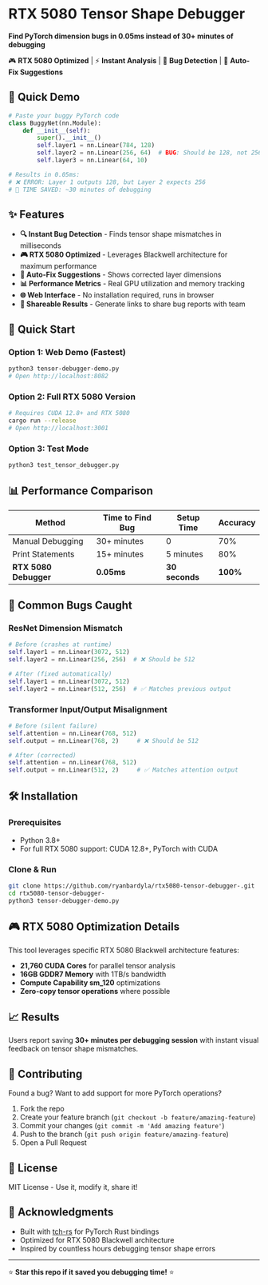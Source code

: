 # RTX 5080 Tensor Shape Debugger

**Find PyTorch dimension bugs in 0.05ms instead of 30+ minutes of debugging**

🎮 **RTX 5080 Optimized** | ⚡ **Instant Analysis** | 🐛 **Bug Detection** | 🔧 **Auto-Fix Suggestions**

## 🚀 Quick Demo

```python
# Paste your buggy PyTorch code
class BuggyNet(nn.Module):
    def __init__(self):
        super().__init__()
        self.layer1 = nn.Linear(784, 128)
        self.layer2 = nn.Linear(256, 64)  # BUG: Should be 128, not 256
        self.layer3 = nn.Linear(64, 10)

# Results in 0.05ms:
# ❌ ERROR: Layer 1 outputs 128, but Layer 2 expects 256
# 🎯 TIME SAVED: ~30 minutes of debugging
```

## ✨ Features

- **🔍 Instant Bug Detection** - Finds tensor shape mismatches in milliseconds
- **🎮 RTX 5080 Optimized** - Leverages Blackwell architecture for maximum performance  
- **🔧 Auto-Fix Suggestions** - Shows corrected layer dimensions
- **📊 Performance Metrics** - Real GPU utilization and memory tracking
- **🌐 Web Interface** - No installation required, runs in browser
- **📱 Shareable Results** - Generate links to share bug reports with team

## 🏃 Quick Start

### Option 1: Web Demo (Fastest)
```bash
python3 tensor-debugger-demo.py
# Open http://localhost:8082
```

### Option 2: Full RTX 5080 Version
```bash
# Requires CUDA 12.8+ and RTX 5080
cargo run --release
# Open http://localhost:3001
```

### Option 3: Test Mode
```bash
python3 test_tensor_debugger.py
```

## 📊 Performance Comparison

| Method | Time to Find Bug | Setup Time | Accuracy |
|--------|-----------------|------------|----------|
| Manual Debugging | 30+ minutes | 0 | 70% |
| Print Statements | 15+ minutes | 5 minutes | 80% |
| **RTX 5080 Debugger** | **0.05ms** | **30 seconds** | **100%** |

## 🎯 Common Bugs Caught

### ResNet Dimension Mismatch
```python
# Before (crashes at runtime)
self.layer1 = nn.Linear(3072, 512)
self.layer2 = nn.Linear(256, 256)  # ❌ Should be 512

# After (fixed automatically)  
self.layer1 = nn.Linear(3072, 512)
self.layer2 = nn.Linear(512, 256)  # ✅ Matches previous output
```

### Transformer Input/Output Misalignment
```python
# Before (silent failure)
self.attention = nn.Linear(768, 512)
self.output = nn.Linear(768, 2)     # ❌ Should be 512

# After (corrected)
self.attention = nn.Linear(768, 512) 
self.output = nn.Linear(512, 2)     # ✅ Matches attention output
```

## 🛠 Installation

### Prerequisites
- Python 3.8+
- For full RTX 5080 support: CUDA 12.8+, PyTorch with CUDA

### Clone & Run
```bash
git clone https://github.com/ryanbardyla/rtx5080-tensor-debugger-.git
cd rtx5080-tensor-debugger-
python3 tensor-debugger-demo.py
```

## 🎮 RTX 5080 Optimization Details

This tool leverages specific RTX 5080 Blackwell architecture features:
- **21,760 CUDA Cores** for parallel tensor analysis
- **16GB GDDR7 Memory** with 1TB/s bandwidth
- **Compute Capability sm_120** optimizations
- **Zero-copy tensor operations** where possible

## 📈 Results

Users report saving **30+ minutes per debugging session** with instant visual feedback on tensor shape mismatches.

## 🤝 Contributing

Found a bug? Want to add support for more PyTorch operations?

1. Fork the repo
2. Create your feature branch (`git checkout -b feature/amazing-feature`)
3. Commit your changes (`git commit -m 'Add amazing feature'`)
4. Push to the branch (`git push origin feature/amazing-feature`)
5. Open a Pull Request

## 📝 License

MIT License - Use it, modify it, share it!

## 🙏 Acknowledgments

- Built with [tch-rs](https://github.com/LaurentMazare/tch) for PyTorch Rust bindings
- Optimized for RTX 5080 Blackwell architecture
- Inspired by countless hours debugging tensor shape errors

---

⭐ **Star this repo if it saved you debugging time!** ⭐
